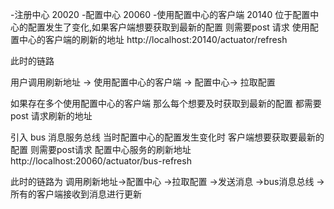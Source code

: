 
-注册中心 20020 
-配置中心 20060 
-使用配置中心的客户端 20140
位于配置中心的配置发生了变化,如果客户端想要获取到最新的配置
则需要post 请求 使用配置中心的客户端的刷新的地址 http://localhost:20140/actuator/refresh

此时的链路

用户调用刷新地址 -> 使用配置中心的客户端 -> 配置中心-> 拉取配置

如果存在多个使用配置中心的客户端 那么每个想要及时获取到最新的配置
都需要 post 请求刷新的地址 


引入 bus 消息服务总线
当时配置中心的配置发生变化时 客户端想要获取要最新的配置
则需要post请求 配置中心服务的刷新地址 http://localhost:20060/actuator/bus-refresh

此时的链路为
调用刷新地址->配置中心 ->拉取配置 ->发送消息 ->bus消息总线 -> 所有的客户端接收到消息进行更新